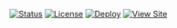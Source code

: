 [![Status](https://img.shields.io/badge/status-production-brightgreen)](https://github.com/shroomtop/420)
[![License](https://img.shields.io/github/license/shroomtop/420)](LICENSE.txt)
[![Deploy](https://img.shields.io/github/actions/workflow/status/shroomtop/420/pages.yml?label=deploy&logo=github)](https://github.com/shroomtop/420/actions)
[![View Site](https://img.shields.io/badge/view-live-blue?logo=github)](https://shroomtop.github.io/420/)
